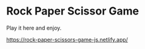 # Rock Paper Scissor Game
Play it here and enjoy.

https://rock-paper-scissors-game-js.netlify.app/
